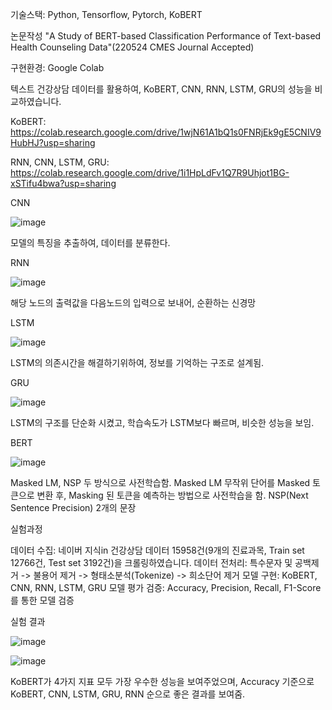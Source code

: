 
기술스택: Python, Tensorflow, Pytorch, KoBERT

논문작성 "A Study of BERT-based Classification Performance of Text-based Health Counseling Data"(220524 CMES Journal Accepted)

구현환경: Google Colab

텍스트 건강상담 데이터를 활용하여, KoBERT, CNN, RNN, LSTM, GRU의 성능을 비교하였습니다.


KoBERT: https://colab.research.google.com/drive/1wjN61A1bQ1s0FNRjEk9gE5CNIV9HubHJ?usp=sharing

RNN, CNN, LSTM, GRU: https://colab.research.google.com/drive/1i1HpLdFv1Q7R9Uhjot1BG-xSTifu4bwa?usp=sharing

CNN

![image](https://user-images.githubusercontent.com/76803357/184536545-9138e78b-9994-4377-b042-41be90ddd2c4.png)

모델의 특징을 추출하여, 데이터를 분류한다.


RNN

![image](https://user-images.githubusercontent.com/76803357/184536557-a88aed3c-389f-4f1a-9d6d-1b779a6c789f.png)

해당 노드의 출력값을 다음노드의 입력으로 보내어, 순환하는 신경망


LSTM

![image](https://user-images.githubusercontent.com/76803357/184536561-42b9a1e9-e920-4565-9b6d-488d087b9940.png)

LSTM의 의존시간을 해결하기위하여, 정보를 기억하는 구조로 설계됨.


GRU

![image](https://user-images.githubusercontent.com/76803357/184537200-4a6bb1d8-ce65-4224-9a75-c949ac26ede4.png)

LSTM의 구조를 단순화 시켰고, 학습속도가 LSTM보다 빠르며, 비슷한 성능을 보임.


BERT

![image](https://user-images.githubusercontent.com/76803357/184536902-f89829ec-1bfc-45a9-a60b-4b87a98dcfd7.png)

Masked LM, NSP 두 방식으로 사전학습함.
Masked LM 무작위 단어를 Masked 토큰으로 변환 후, Masking 된 토큰을 예측하는 방법으로 사전학습을 함.
NSP(Next Sentence Precision) 2개의 문장 


실험과정

데이터 수집: 네이버 지식in 건강상담 데이터 15958건(9개의 진료과목, Train set 12766건, Test set 3192건)을 크롤링하였습니다. 
데이터 전처리: 특수문자 및 공백제거 -> 불용어 제거 -> 형태소분석(Tokenize) -> 희소단어 제거
모델 구현: KoBERT, CNN, RNN, LSTM, GRU
모델 평가 검증: Accuracy, Precision, Recall, F1-Score를 통한 모델 검증

실험 결과

![image](https://user-images.githubusercontent.com/76803357/184537108-777a66ec-ebd5-4581-a37e-0bee75e7f1a7.png)

![image](https://user-images.githubusercontent.com/76803357/184537230-dddf1db7-3c61-430d-90b1-7fcc737c0891.png)

KoBERT가 4가지 지표 모두 가장 우수한 성능을 보여주었으며, Accuracy 기준으로 KoBERT, CNN, LSTM, GRU, RNN 순으로 좋은 결과를 보여줌.



